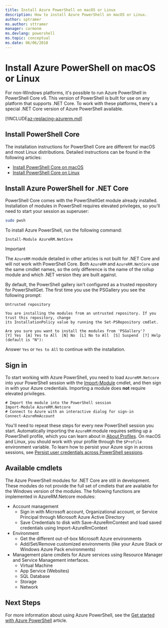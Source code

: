 ```yaml
---
title: Install Azure PowerShell on macOS or Linux
description: How to install Azure PowerShell on macOS or Linux.
author: sptramer
ms.author: sttramer
manager: carmonm
ms.devlang: powershell
ms.topic: conceptual
ms.date: 06/06/2018
---
```

# Install Azure PowerShell on macOS or Linux

For non-Windows platforms, it's possible to run Azure PowerShell in PowerShell Core v6. This version of PowerShell
is built for use on any platform that supports .NET Core. To work with these platforms, there's a special .NET Core
version of Azure PowerShell available.

[!INCLUDE[az-replacing-azurerm.md](../includes/az-replacing-azurerm.md)]

## Install PowerShell Core

The installation instructions for PowerShell Core are different for macOS and most Linux distributions.
Detailed instructions can be found in the following articles:

* [Install PowerShell Core on macOS](/powershell/scripting/setup/installing-powershell-core-on-macos)
* [Install PowerShell Core on Linux](/powershell/scripting/setup/installing-powershell-core-on-linux)

## Install Azure PowerShell for .NET Core

PowerShell Core comes with the PowerShellGet module already installed. Installation of modules in PowerShell requires
elevated privileges, so you'll need to start your session as superuser:

```bash
sudo pwsh
```

To install Azure PowerShell, run the following command:

```powershell-interactive
Install-Module AzureRM.NetCore
```

> [!IMPORTANT]
> The `AzureRM` module detailed in other articles is not built for .NET Core and will not work with
> PowerShell Core. Both `AzureRM` and `AzureRM.NetCore` use the same cmdlet names, so the only difference is the
> name of the rollup module and which .NET version they are built against.

By default, the PowerShell gallery isn't configured as a trusted repository for PowerShellGet. The
first time you use the PSGallery you see the following prompt:

```output
Untrusted repository

You are installing the modules from an untrusted repository. If you trust this repository, change
its InstallationPolicy value by running the Set-PSRepository cmdlet.

Are you sure you want to install the modules from 'PSGallery'?
[Y] Yes  [A] Yes to All  [N] No  [L] No to All  [S] Suspend  [?] Help (default is "N"):
```

Answer `Yes` or `Yes to All` to continue with the installation.

## Sign in

To start working with Azure PowerShell, you need to load `AzureRM.Netcore` into your PowerShell session
with the [Import-Module](/powershell/module/Microsoft.PowerShell.Core/Import-Module) cmdlet, and then sign in
with your Azure credentials. Importing a module does __not__ require elevated privileges.

```powershell-interactive
# Import the module into the PowerShell session
Import-Module AzureRM.Netcore
# Connect to Azure with an interactive dialog for sign-in
Connect-AzureRmAccount
```

You'll need to repeat these steps for every new PowerShell session you start. Automatically importing the `AzureRM` module requires
setting up a PowerShell profile, which you can learn about in [About Profiles](/powershell/module/microsoft.powershell.core/about/about_profiles).
On macOS and Linux, you should work with your profile through the `$Profile` environment variable. To learn how to persist your Azure sign in across sessions, see [Persist user credentials across PowerShell sessions](context-persistence.md).

## Available cmdlets

The Azure PowerShell modules for .NET Core are still in development. These modules do not
provide the full set of cmdlets that are available for the Windows version of the modules. The
following functions are implemented in AzureRM.Netcore modules:

* Account management
  * Sign in with Microsoft account, Organizational account, or Service Principal through Microsoft
    Azure Active Directory
  * Save Credentials to disk with Save-AzureRmContext and load saved credentials using
    Import-AzureRmContext
* Environment
  * Get the different out-of-box Microsoft Azure environments
  * Add/Set/Remove customized environments (like your Azure Stack or Windows Azure Pack environments)
* Management plane cmdlets for Azure services using Resource Manager and Service Management interfaces.
  * Virtual Machine
  * App Service (Websites)
  * SQL Database
  * Storage
  * Network

## Next Steps

For more information about using Azure PowerShell, see the
[Get started with Azure PowerShell](get-started-azureps.md) article.
